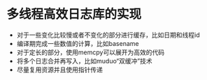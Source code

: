 # 多线程高效日志库的实现
- 对于一些变化比较慢或者不变化的部分进行缓存，比如日期和线程id
- 编译期完成一些数值的计算，比如basename
- 对于定长的部分，使用memcpy可以展开为高效的代码
- 将多个日志合并再写入，比如muduo“双缓冲”技术
- 尽量复用资源并且使用指针传递
